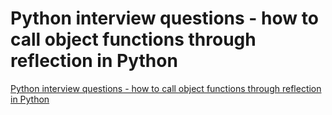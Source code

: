 # Python interview questions - how to call object functions through reflection in Python
[Python interview questions - how to call object functions through reflection in Python](https://aiwithcloud.com/2022/09/16/python_interview_questions___how_to_call_object_functions_through_reflection_in_python/)